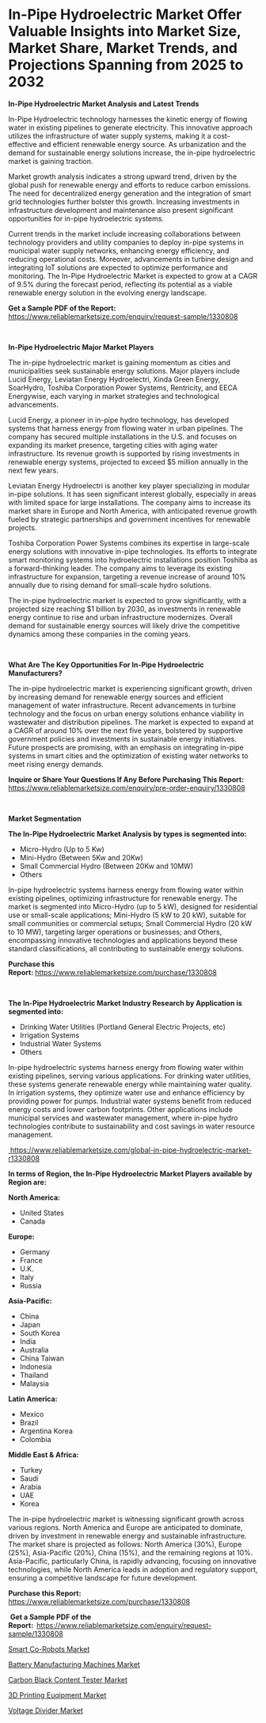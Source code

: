 <p><h1>In-Pipe Hydroelectric Market Offer Valuable Insights into Market Size, Market Share, Market Trends, and Projections Spanning from 2025 to 2032</h1></p><p><strong>In-Pipe Hydroelectric Market Analysis and Latest Trends</strong></p>
<p><p>In-Pipe Hydroelectric technology harnesses the kinetic energy of flowing water in existing pipelines to generate electricity. This innovative approach utilizes the infrastructure of water supply systems, making it a cost-effective and efficient renewable energy source. As urbanization and the demand for sustainable energy solutions increase, the in-pipe hydroelectric market is gaining traction. </p><p>Market growth analysis indicates a strong upward trend, driven by the global push for renewable energy and efforts to reduce carbon emissions. The need for decentralized energy generation and the integration of smart grid technologies further bolster this growth. Increasing investments in infrastructure development and maintenance also present significant opportunities for in-pipe hydroelectric systems. </p><p>Current trends in the market include increasing collaborations between technology providers and utility companies to deploy in-pipe systems in municipal water supply networks, enhancing energy efficiency, and reducing operational costs. Moreover, advancements in turbine design and integrating IoT solutions are expected to optimize performance and monitoring. The In-Pipe Hydroelectric Market is expected to grow at a CAGR of 9.5% during the forecast period, reflecting its potential as a viable renewable energy solution in the evolving energy landscape.</p></p>
<p><strong>Get a Sample PDF of the Report:&nbsp;</strong> <a href="https://www.reliablemarketsize.com/enquiry/request-sample/1330808?utm_campaign=2034&utm_medium=2&utm_source=Github&utm_content=ia&utm_term=26032025&utm_id=in-pipe-hydroelectric">https://www.reliablemarketsize.com/enquiry/request-sample/1330808</a></p>
<p>&nbsp;</p>
<p><strong>In-Pipe Hydroelectric Major Market Players</strong></p>
<p><p>The in-pipe hydroelectric market is gaining momentum as cities and municipalities seek sustainable energy solutions. Major players include Lucid Energy, Leviatan Energy Hydroelectri, Xinda Green Energy, SoarHydro, Toshiba Corporation Power Systems, Rentricity, and EECA Energywise, each varying in market strategies and technological advancements.</p><p>Lucid Energy, a pioneer in in-pipe hydro technology, has developed systems that harness energy from flowing water in urban pipelines. The company has secured multiple installations in the U.S. and focuses on expanding its market presence, targeting cities with aging water infrastructure. Its revenue growth is supported by rising investments in renewable energy systems, projected to exceed $5 million annually in the next few years.</p><p>Leviatan Energy Hydroelectri is another key player specializing in modular in-pipe solutions. It has seen significant interest globally, especially in areas with limited space for large installations. The company aims to increase its market share in Europe and North America, with anticipated revenue growth fueled by strategic partnerships and government incentives for renewable projects.</p><p>Toshiba Corporation Power Systems combines its expertise in large-scale energy solutions with innovative in-pipe technologies. Its efforts to integrate smart monitoring systems into hydroelectric installations position Toshiba as a forward-thinking leader. The company aims to leverage its existing infrastructure for expansion, targeting a revenue increase of around 10% annually due to rising demand for small-scale hydro solutions.</p><p>The in-pipe hydroelectric market is expected to grow significantly, with a projected size reaching $1 billion by 2030, as investments in renewable energy continue to rise and urban infrastructure modernizes. Overall demand for sustainable energy sources will likely drive the competitive dynamics among these companies in the coming years.</p></p>
<p>&nbsp;</p>
<p><strong>What Are The Key Opportunities For In-Pipe Hydroelectric Manufacturers?</strong></p>
<p><p>The in-pipe hydroelectric market is experiencing significant growth, driven by increasing demand for renewable energy sources and efficient management of water infrastructure. Recent advancements in turbine technology and the focus on urban energy solutions enhance viability in wastewater and distribution pipelines. The market is expected to expand at a CAGR of around 10% over the next five years, bolstered by supportive government policies and investments in sustainable energy initiatives. Future prospects are promising, with an emphasis on integrating in-pipe systems in smart cities and the optimization of existing water networks to meet rising energy demands.</p></p>
<p><strong>Inquire or Share Your Questions If Any Before Purchasing This Report:</strong> <a href="https://www.reliablemarketsize.com/enquiry/pre-order-enquiry/1330808?utm_campaign=2034&utm_medium=2&utm_source=Github&utm_content=ia&utm_term=26032025&utm_id=in-pipe-hydroelectric">https://www.reliablemarketsize.com/enquiry/pre-order-enquiry/1330808</a></p>
<p>&nbsp;</p>
<p><strong>Market Segmentation</strong></p>
<p><strong>The In-Pipe Hydroelectric Market Analysis by types is segmented into:</strong></p>
<p><ul><li>Micro-Hydro (Up to 5 Kw)</li><li>Mini-Hydro (Between 5Kw and 20Kw)</li><li>Small Commercial Hydro (Between 20Kw and 10MW)</li><li>Others</li></ul></p>
<p><p>In-pipe hydroelectric systems harness energy from flowing water within existing pipelines, optimizing infrastructure for renewable energy. The market is segmented into Micro-Hydro (up to 5 kW), designed for residential use or small-scale applications; Mini-Hydro (5 kW to 20 kW), suitable for small communities or commercial setups; Small Commercial Hydro (20 kW to 10 MW), targeting larger operations or businesses; and Others, encompassing innovative technologies and applications beyond these standard classifications, all contributing to sustainable energy solutions.</p></p>
<p><strong>Purchase this Report:&nbsp;</strong><a href="https://www.reliablemarketsize.com/purchase/1330808?utm_campaign=2034&utm_medium=2&utm_source=Github&utm_content=ia&utm_term=26032025&utm_id=in-pipe-hydroelectric">https://www.reliablemarketsize.com/purchase/1330808</a></p>
<p>&nbsp;</p>
<p><strong>The In-Pipe Hydroelectric Market Industry Research by Application is segmented into:</strong></p>
<p><ul><li>Drinking Water Utilities (Portland General Electric Projects, etc)</li><li>Irrigation Systems</li><li>Industrial Water Systems</li><li>Others</li></ul></p>
<p><p>In-pipe hydroelectric systems harness energy from flowing water within existing pipelines, serving various applications. For drinking water utilities, these systems generate renewable energy while maintaining water quality. In irrigation systems, they optimize water use and enhance efficiency by providing power for pumps. Industrial water systems benefit from reduced energy costs and lower carbon footprints. Other applications include municipal services and wastewater management, where in-pipe hydro technologies contribute to sustainability and cost savings in water resource management.</p></p>
<p><a href="https://www.reliablemarketsize.com/global-in-pipe-hydroelectric-market-r1330808?utm_campaign=2034&utm_medium=2&utm_source=Github&utm_content=ia&utm_term=26032025&utm_id=in-pipe-hydroelectric">&nbsp;https://www.reliablemarketsize.com/global-in-pipe-hydroelectric-market-r1330808</a></p>
<p><strong>In terms of Region, the In-Pipe Hydroelectric Market Players available by Region are:</strong></p>
<p>
    <p> <strong> North America: </strong>
        <ul>
            <li>United States</li>
            <li>Canada</li>
        </ul>
        </p> 
    <p> <strong> Europe: </strong>
        <ul>
            <li>Germany</li>
            <li>France</li>
            <li>U.K.</li>
            <li>Italy</li>
            <li>Russia</li>
        </ul>
        </p> 
    <p> <strong> Asia-Pacific: </strong>
        <ul>
            <li>China</li>
            <li>Japan</li>
            <li>South Korea</li>
            <li>India</li>
            <li>Australia</li>
            <li>China Taiwan</li>
            <li>Indonesia</li>
            <li>Thailand</li>
            <li>Malaysia</li>
        </ul>
        </p> 
    <p> <strong> Latin America: </strong>
        <ul>
            <li>Mexico</li>
            <li>Brazil</li>
            <li>Argentina Korea</li>
            <li>Colombia</li>
        </ul>
        </p> 
    <p> <strong> Middle East & Africa: </strong>
        <ul>
            <li>Turkey</li>
            <li>Saudi</li>
            <li>Arabia</li>
            <li>UAE</li>
            <li>Korea</li>
        </ul>
    </p>
    </p>
<p><p>The in-pipe hydroelectric market is witnessing significant growth across various regions. North America and Europe are anticipated to dominate, driven by investment in renewable energy and sustainable infrastructure. The market share is projected as follows: North America (30%), Europe (25%), Asia-Pacific (20%), China (15%), and the remaining regions at 10%. Asia-Pacific, particularly China, is rapidly advancing, focusing on innovative technologies, while North America leads in adoption and regulatory support, ensuring a competitive landscape for future development.</p></p>
<p><strong>Purchase this Report: </strong><a href="https://www.reliablemarketsize.com/purchase/1330808?utm_campaign=2034&utm_medium=2&utm_source=Github&utm_content=ia&utm_term=26032025&utm_id=in-pipe-hydroelectric">https://www.reliablemarketsize.com/purchase/1330808</a></p>
<p>&nbsp;<strong>Get a Sample PDF of the Report:&nbsp;&nbsp;</strong><a href="https://www.reliablemarketsize.com/enquiry/request-sample/1330808?utm_campaign=2034&utm_medium=2&utm_source=Github&utm_content=ia&utm_term=26032025&utm_id=in-pipe-hydroelectric">https://www.reliablemarketsize.com/enquiry/request-sample/1330808</a></p>
<p><strong></strong></p>
<p><p><a href="https://github.com/roceljiabur/Market-Research-Report-List-1/blob/main/smart-co-robots-market.md?utm_campaign=2034&utm_medium=2&utm_source=Github&utm_content=ia&utm_term=26032025&utm_id=in-pipe-hydroelectric">Smart Co-Robots Market</a></p><p><a href="https://www.linkedin.com/pulse/regional-global-battery-manufacturing-machines-market-analysis-fny2e?utm_campaign=2034&utm_medium=2&utm_source=Github&utm_content=ia&utm_term=26032025&utm_id=in-pipe-hydroelectric">Battery Manufacturing Machines Market</a></p><p><a href="https://www.linkedin.com/pulse/report-carbon-black-content-tester-market-rapid-expansion-cagr-gj9oe?utm_campaign=2034&utm_medium=2&utm_source=Github&utm_content=ia&utm_term=26032025&utm_id=in-pipe-hydroelectric">Carbon Black Content Tester Market</a></p><p><a href="https://github.com/safurdorthu8/Market-Research-Report-List-1/blob/main/3d-printing-euqipment-market.md?utm_campaign=2034&utm_medium=2&utm_source=Github&utm_content=ia&utm_term=26032025&utm_id=in-pipe-hydroelectric">3D Printing Euqipment Market</a></p><p><a href="https://www.linkedin.com/pulse/based-recent-analysis-voltage-divider-market-expected-grow-2nx1c?utm_campaign=2034&utm_medium=2&utm_source=Github&utm_content=ia&utm_term=26032025&utm_id=in-pipe-hydroelectric">Voltage Divider Market</a></p></p>